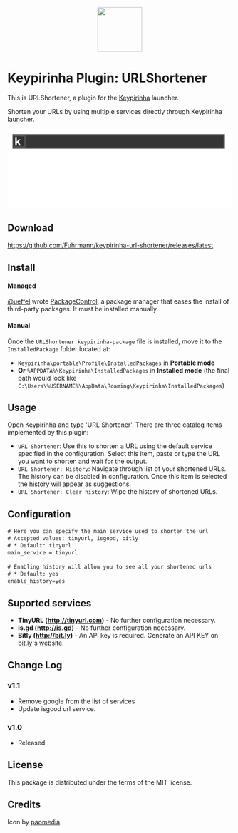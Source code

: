 <p align="center">
  <img src="src/urlshortener.ico" width="100" height="100" />
</p>

# Keypirinha Plugin: URLShortener

This is URLShortener, a plugin for the
[Keypirinha](http://keypirinha.com) launcher.

Shorten your URLs by using multiple services directly through Keypirinha launcher.

![Demo](usage.gif)

## Download
https://github.com/Fuhrmann/keypirinha-url-shortener/releases/latest


## Install

#### Managed
[@ueffel](https://github.com/ueffel) wrote [PackageControl](https://github.com/ueffel/Keypirinha-PackageControl), a package manager that eases the install of third-party packages.
It must be installed manually.

#### Manual
Once the `URLShortener.keypirinha-package` file is installed,
move it to the `InstalledPackage` folder located at:

* `Keypirinha\portable\Profile\InstalledPackages` in **Portable mode**
* **Or** `%APPDATA%\Keypirinha\InstalledPackages` in **Installed mode** (the
  final path would look like
  `C:\Users\%USERNAME%\AppData\Roaming\Keypirinha\InstalledPackages`)


## Usage

Open Keypirinha and type 'URL Shortener'. There are three catalog items implemented by this plugin:

- `URL Shortener`: Use this to shorten a URL using the default service specified in the configuration. Select this item, paste or type the URL you want to shorten and wait for the output.
- `URL Shortener: History`: Navigate through list of your shortened URLs. The history can be disabled in configuration. Once this item is selected the history will appear as suggestions.
- `URL Shortener: Clear history`: Wipe the history of shortened URLs.

## Configuration

```
# Here you can specify the main service used to shorten the url
# Accepted values: tinyurl, isgood, bitly
# * Default: tinyurl
main_service = tinyurl

# Enabling history will allow you to see all your shortened urls
# * Default: yes
enable_history=yes
```

## Suported services
- **TinyURL (http://tinyurl.com)** - No further configuration necessary.
- **is.gd (http://is.gd)** - No further configuration necessary.
- **Bitly (http://bit.ly)** - An API key is required. Generate an API KEY on [bit.ly's website](https://bitly.com/a/oauth_apps).

## Change Log
### v1.1
* Remove google from the list of services
* Update isgood url service.

### v1.0
* Released

## License

This package is distributed under the terms of the MIT license.


## Credits

Icon by [paomedia](https://www.iconfinder.com/paomedia)
